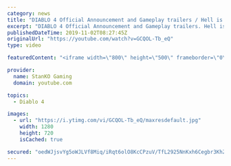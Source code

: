 ```yaml
---
category: news
title: "DIABLO 4 Official Announcement and Gameplay trailers / Hell is Coming"
excerpt: "DIABLO 4 Official Announcement and Gameplay trailers. Hell is Coming my friends. For more game videos and trailers hit that like button, comment,share and ..."
publishedDateTime: 2019-11-02T08:27:45Z
originalUrl: "https://youtube.com/watch?v=GCQOL-Tb_eQ"
type: video

featuredContent: "<iframe width=\"800\" height=\"500\" frameborder=\"0\" src=\"https://www.youtube.com/embed/GCQOL-Tb_eQ\" allow=\"accelerometer; autoplay; encrypted-media; gyroscope; picture-in-picture\" allowfullscreen></iframe>"

provider:
  name: StanKO Gaming
  domain: youtube.com

topics:
  - Diablo 4

images:
  - url: "https://i.ytimg.com/vi/GCQOL-Tb_eQ/maxresdefault.jpg"
    width: 1280
    height: 720
    isCached: true

secured: "oedWJjsvYg5oWJLVf8Miq/iRqt6olO8KcCPzuV/TfL2925NnKxh6Cegbr3KhZa5G3FwvdYjdJ1kIi0BniVx4Z4ulQa7O9XVMXUWBOI5N3IYatBAHIqg4PpKX/haIC1qBanWGnHcGYpX6Ul4ZPTyss+PcGR9FA87hm9iO508IEDzBC/kg+lnDvKwTExVY4EjxTdJ1vYXsXJ/TGTEO7bG+Bzpv0NIvXjxCexH27pnLPqWIXTqX04EaWfoJNydDvW8k2N4IA/znn0mTuu7MR1aKIgOXeVfXS6I6BnGA2tgbuEDuCQ8fICvTRWG+DZ3jpbI6gpd9U63O/XfQbHmrgHq0gokRXeCZjp0pjhW+L26s2bu+yIzdYGhCKsGDISxGL9dHhf2sLBsbYeHfS5Z/zY5ZitVR7/JY9Wt15unEWOM8RHjWowqawbgxFqBmL7G4D+1j;RW7RdVB591nPBenuTU/UGw=="
---
```


